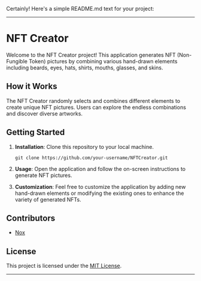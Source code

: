 Certainly! Here's a simple README.md text for your project:

---

# NFT Creator

Welcome to the NFT Creator project! This application generates NFT (Non-Fungible Token) pictures by combining various hand-drawn elements including beards, eyes, hats, shirts, mouths, glasses, and skins.

## How it Works

The NFT Creator randomly selects and combines different elements to create unique NFT pictures. Users can explore the endless combinations and discover diverse artworks.

## Getting Started

1. **Installation**: Clone this repository to your local machine.

   ```
   git clone https://github.com/your-username/NFTCreator.git
   ```

2. **Usage**: Open the application and follow the on-screen instructions to generate NFT pictures.

3. **Customization**: Feel free to customize the application by adding new hand-drawn elements or modifying the existing ones to enhance the variety of generated NFTs.

## Contributors

- [Nox](https://github.com/Noxxinoxx)

## License

This project is licensed under the [MIT License](LICENSE).

---
